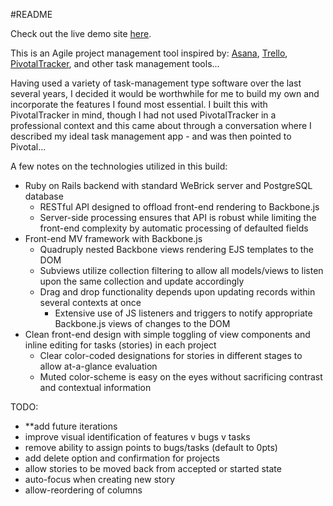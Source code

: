 #README

Check out the live demo site [here](http://www.cello-dev.com).

This is an Agile project management tool inspired by: [Asana](http://asana.com), [Trello](http://trello.com), [PivotalTracker](http://www.pivotaltracker.com), and other task management tools...

Having used a variety of task-management type software over the last several years, I decided it would be worthwhile for me to build my own and incorporate the features I found most essential. I built this with PivotalTracker in mind, though I had not used PivotalTracker in a professional context and this came about through a conversation where I described my ideal task management app - and was then pointed to Pivotal...

A few notes on the technologies utilized in this build:
- Ruby on Rails backend with standard WeBrick server and PostgreSQL database
  - RESTful API designed to offload front-end rendering to Backbone.js
  - Server-side processing ensures that API is robust while limiting the front-end complexity by automatic processing of defaulted fields
- Front-end MV framework with Backbone.js
  - Quadruply nested Backbone views rendering EJS templates to the DOM
  - Subviews utilize collection filtering to allow all models/views to listen upon the same collection and update accordingly
  - Drag and drop functionality depends upon updating records within several contexts at once
    - Extensive use of JS listeners and triggers to notify appropriate Backbone.js views of changes to the DOM
- Clean front-end design with simple toggling of view components and inline editing for tasks (stories) in each project
  - Clear color-coded designations for stories in different stages to allow at-a-glance evaluation
  - Muted color-scheme is easy on the eyes without sacrificing contrast and contextual information

TODO:
- **add future iterations
- improve visual identification of features v bugs v tasks
- remove ability to assign points to bugs/tasks (default to 0pts)
- add delete option and confirmation for projects
- allow stories to be moved back from accepted or started state
- auto-focus when creating new story
- allow-reordering of columns
